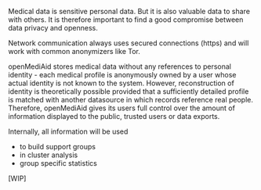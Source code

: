 Medical data is sensitive personal data. But it is also valuable data to share with others. It is therefore important to find a good compromise between data privacy and openness. 

Network communication always uses secured connections (https) and will work with common anonymizers like Tor.

openMediAid stores medical data without any references to personal identity - each medical profile is anonymously owned by a user whose actual identity is not known to the system. However, reconstruction of identity is theoretically possible provided that a sufficiently detailed profile is matched with another datasource in which records reference real people. Therefore, openMediAid gives its users full control over the amount of information displayed to the public, trusted users or data exports. 

Internally, all information will be used
* to build support groups
* in cluster analysis
* group specific statistics

[WIP]
